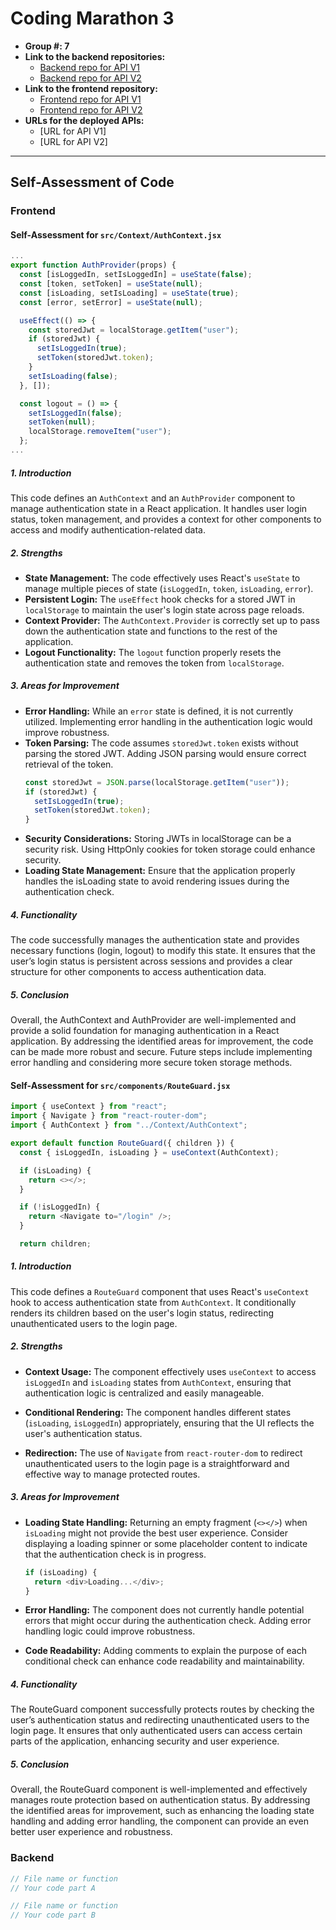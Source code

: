 # Coding Marathon 3

- **Group #: 7**
- **Link to the backend repositories:**
  - [Backend repo for API V1](https://github.com/jiakeke/web-dev-cm3-g7-backend-no-auth)
  - [Backend repo for API V2](https://github.com/jiakeke/web-dev-cm3-g7-backend-auth)
- **Link to the frontend repository:**
  - [Frontend repo for API V1](https://github.com/jiakeke/web-dev-cm3-g7-frontend-no-auth)
  - [Frontend repo for API V2](https://github.com/jiakeke/web-dev-cm3-g7-frontend-auth)
- **URLs for the deployed APIs:**
  - [URL for API V1]
  - [URL for API V2]

---

## Self-Assessment of Code

### Frontend

#### Self-Assessment for `src/Context/AuthContext.jsx`
```js
...
export function AuthProvider(props) {
  const [isLoggedIn, setIsLoggedIn] = useState(false);
  const [token, setToken] = useState(null);
  const [isLoading, setIsLoading] = useState(true);
  const [error, setError] = useState(null);

  useEffect(() => {
    const storedJwt = localStorage.getItem("user");
    if (storedJwt) {
      setIsLoggedIn(true);
      setToken(storedJwt.token);
    }
    setIsLoading(false);
  }, []);

  const logout = () => {
    setIsLoggedIn(false);
    setToken(null);
    localStorage.removeItem("user");
  };
...
```

##### 1. Introduction
This code defines an `AuthContext` and an `AuthProvider` component to manage
authentication state in a React application. It handles user login status,
token management, and provides a context for other components to access and
modify authentication-related data.

##### 2. Strengths
- **State Management:**
  The code effectively uses React's `useState` to manage multiple pieces of
  state (`isLoggedIn`, `token`, `isLoading`, `error`).
- **Persistent Login:**
  The `useEffect` hook checks for a stored JWT in `localStorage` to
  maintain the user's login state across page reloads.
- **Context Provider:**
  The `AuthContext.Provider` is correctly set up to pass down the
  authentication state and functions to the rest of the application.
- **Logout Functionality:**
  The `logout` function properly resets the authentication state and
  removes the token from `localStorage`.

##### 3. Areas for Improvement
- **Error Handling:**
  While an `error` state is defined, it is not currently utilized.
  Implementing error handling in the authentication logic would improve
  robustness.
- **Token Parsing:**
  The code assumes `storedJwt.token` exists without parsing the stored JWT.
  Adding JSON parsing would ensure correct retrieval of the token.
  ```js
  const storedJwt = JSON.parse(localStorage.getItem("user"));
  if (storedJwt) {
    setIsLoggedIn(true);
    setToken(storedJwt.token);
  }
  ```
- **Security Considerations:**
  Storing JWTs in localStorage can be a security risk. Using HttpOnly
  cookies for token storage could enhance security.
- **Loading State Management:**
  Ensure that the application properly handles the isLoading state to avoid
  rendering issues during the authentication check.

##### 4. Functionality
The code successfully manages the authentication state and provides necessary
functions (login, logout) to modify this state. It ensures that the user’s
login status is persistent across sessions and provides a clear structure for
other components to access authentication data.

##### 5. Conclusion
Overall, the AuthContext and AuthProvider are well-implemented and provide a
solid foundation for managing authentication in a React application. By
addressing the identified areas for improvement, the code can be made more
robust and secure. Future steps include implementing error handling and
considering more secure token storage methods.


#### Self-Assessment for `src/components/RouteGuard.jsx`
```js
import { useContext } from "react";
import { Navigate } from "react-router-dom";
import { AuthContext } from "../Context/AuthContext";

export default function RouteGuard({ children }) {
  const { isLoggedIn, isLoading } = useContext(AuthContext);

  if (isLoading) {
    return <></>;
  }

  if (!isLoggedIn) {
    return <Navigate to="/login" />;
  }

  return children;
```

##### 1. Introduction
This code defines a `RouteGuard` component that uses React's `useContext` hook to access authentication state from `AuthContext`. It conditionally renders its children based on the user's login status, redirecting unauthenticated users to the login page.

##### 2. Strengths
- **Context Usage:**
  The component effectively uses `useContext` to access `isLoggedIn` and
  `isLoading` states from `AuthContext`, ensuring that authentication logic is
  centralized and easily manageable.

- **Conditional Rendering:**
  The component handles different states (`isLoading`, `isLoggedIn`)
  appropriately, ensuring that the UI reflects the user's authentication
  status.

- **Redirection:**
  The use of `Navigate` from `react-router-dom` to redirect unauthenticated
  users to the login page is a straightforward and effective way to manage
  protected routes.

##### 3. Areas for Improvement
- **Loading State Handling:**
  Returning an empty fragment (`<></>`) when `isLoading` might not provide the
  best user experience. Consider displaying a loading spinner or some
  placeholder content to indicate that the authentication check is in progress.
  ```javascript
  if (isLoading) {
    return <div>Loading...</div>;
  }
  ```
- **Error Handling:**
  The component does not currently handle potential errors that might occur
  during the authentication check. Adding error handling logic could improve
  robustness.

- **Code Readability:**
  Adding comments to explain the purpose of each conditional check can enhance
  code readability and maintainability.
  

##### 4. Functionality
  The RouteGuard component successfully protects routes by checking the user’s
  authentication status and redirecting unauthenticated users to the login
  page.  It ensures that only authenticated users can access certain parts of
  the application, enhancing security and user experience.

##### 5. Conclusion
  Overall, the RouteGuard component is well-implemented and effectively manages
  route protection based on authentication status. By addressing the identified
  areas for improvement, such as enhancing the loading state handling and
  adding error handling, the component can provide an even better user
  experience and robustness.

### Backend

```js
// File name or function
// Your code part A
```

```js
// File name or function
// Your code part B
```
